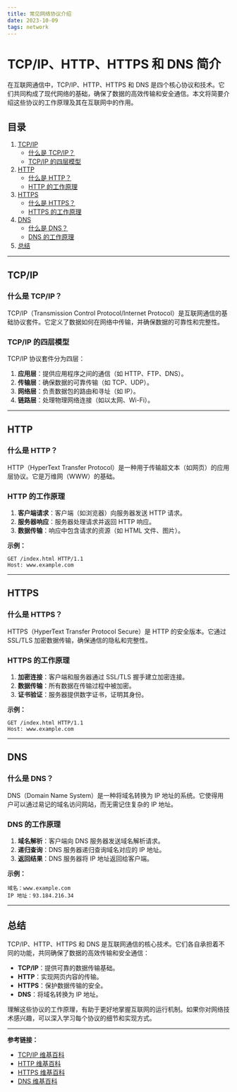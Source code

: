 ```yaml
---
title: 常见网络协议介绍
date: 2023-10-09
tags: network
---
```


# TCP/IP、HTTP、HTTPS 和 DNS 简介

在互联网通信中，TCP/IP、HTTP、HTTPS 和 DNS 是四个核心协议和技术。它们共同构成了现代网络的基础，确保了数据的高效传输和安全通信。本文将简要介绍这些协议的工作原理及其在互联网中的作用。

## 目录
1. [TCP/IP](#tcpip)
   - [什么是 TCP/IP？](#什么是-tcpip)
   - [TCP/IP 的四层模型](#tcpip-的四层模型)
2. [HTTP](#http)
   - [什么是 HTTP？](#什么是-http)
   - [HTTP 的工作原理](#http-的工作原理)
3. [HTTPS](#https)
   - [什么是 HTTPS？](#什么是-https)
   - [HTTPS 的工作原理](#https-的工作原理)
4. [DNS](#dns)
   - [什么是 DNS？](#什么是-dns)
   - [DNS 的工作原理](#dns-的工作原理)
5. [总结](#总结)

---

## TCP/IP

### 什么是 TCP/IP？

TCP/IP（Transmission Control Protocol/Internet Protocol）是互联网通信的基础协议套件。它定义了数据如何在网络中传输，并确保数据的可靠性和完整性。

### TCP/IP 的四层模型

TCP/IP 协议套件分为四层：
1. **应用层**：提供应用程序之间的通信（如 HTTP、FTP、DNS）。
2. **传输层**：确保数据的可靠传输（如 TCP、UDP）。
3. **网络层**：负责数据包的路由和寻址（如 IP）。
4. **链路层**：处理物理网络连接（如以太网、Wi-Fi）。

---

## HTTP

### 什么是 HTTP？

HTTP（HyperText Transfer Protocol）是一种用于传输超文本（如网页）的应用层协议。它是万维网（WWW）的基础。

### HTTP 的工作原理

1. **客户端请求**：客户端（如浏览器）向服务器发送 HTTP 请求。
2. **服务器响应**：服务器处理请求并返回 HTTP 响应。
3. **数据传输**：响应中包含请求的资源（如 HTML 文件、图片）。

**示例：**
```http
GET /index.html HTTP/1.1
Host: www.example.com
```

---

## HTTPS

### 什么是 HTTPS？

HTTPS（HyperText Transfer Protocol Secure）是 HTTP 的安全版本。它通过 SSL/TLS 加密数据传输，确保通信的隐私和完整性。

### HTTPS 的工作原理

1. **加密连接**：客户端和服务器通过 SSL/TLS 握手建立加密连接。
2. **数据传输**：所有数据在传输过程中被加密。
3. **证书验证**：服务器提供数字证书，证明其身份。

**示例：**
```http
GET /index.html HTTP/1.1
Host: www.example.com
```

---

## DNS

### 什么是 DNS？

DNS（Domain Name System）是一种将域名转换为 IP 地址的系统。它使得用户可以通过易记的域名访问网站，而无需记住复杂的 IP 地址。

### DNS 的工作原理

1. **域名解析**：客户端向 DNS 服务器发送域名解析请求。
2. **递归查询**：DNS 服务器递归查询域名对应的 IP 地址。
3. **返回结果**：DNS 服务器将 IP 地址返回给客户端。

**示例：**
```plaintext
域名：www.example.com
IP 地址：93.184.216.34
```

---

## 总结

TCP/IP、HTTP、HTTPS 和 DNS 是互联网通信的核心技术。它们各自承担着不同的功能，共同确保了数据的高效传输和安全通信：
- **TCP/IP**：提供可靠的数据传输基础。
- **HTTP**：实现网页内容的传输。
- **HTTPS**：保护数据传输的安全。
- **DNS**：将域名转换为 IP 地址。

理解这些协议的工作原理，有助于更好地掌握互联网的运行机制。如果你对网络技术感兴趣，可以深入学习每个协议的细节和实现方式。

---

**参考链接：**
- [TCP/IP 维基百科](https://zh.wikipedia.org/wiki/TCP/IP协议族)
- [HTTP 维基百科](https://zh.wikipedia.org/wiki/超文本传输协议)
- [HTTPS 维基百科](https://zh.wikipedia.org/wiki/超文本传输安全协议)
- [DNS 维基百科](https://zh.wikipedia.org/wiki/域名系统)